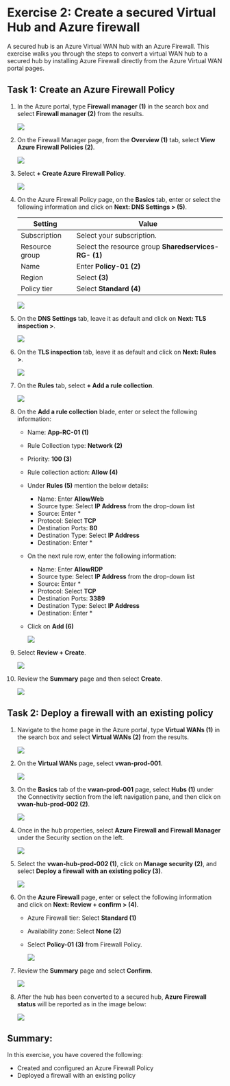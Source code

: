 # Exercise 2: Create a secured Virtual Hub and Azure firewall

A secured hub is an Azure Virtual WAN hub with an Azure Firewall. This exercise walks you through the steps to convert a virtual WAN hub to a secured hub by installing Azure Firewall directly from the Azure Virtual WAN portal pages.

## Task 1: Create an Azure Firewall Policy

1. In the Azure portal, type **Firewall manager (1)** in the search box and select **Firewall manager (2)** from the results.
 
   ![](media/1.png)
 
1. On the Firewall Manager page, from the **Overview (1)** tab, select **View Azure Firewall Policies (2)**.
 
   ![](media/2.png)
 
1. Select **+ Create Azure Firewall Policy**.

   ![](media/3.png)
 
1. On the Azure Firewall Policy page, on the **Basics** tab, enter or select the following information and click on **Next: DNS Settings > (5)**.
 
   | **Setting**      | **Value**                                                    |
   | ---------------- | ------------------------------------------------------------ |
   | Subscription     | Select your subscription.                                    |
   | Resource group   | Select the resource group **Sharedservices-RG-<inject key="DeploymentID" enableCopy="false"/> (1)** |
   | Name             | Enter **Policy-01 (2)**                                      |
   | Region           | Select **<inject key="Sharedservices-RG Region" enableCopy="false"/> (3)** |
   | Policy tier      | Select **Standard (4)**                                      |
 
    ![](media/4.png)
 
1. On the **DNS Settings** tab, leave it as default and click on **Next: TLS inspection >**.
 
   ![](media/5.png)
 
1. On the **TLS inspection** tab, leave it as default and click on **Next: Rules >**.
 
   ![](media/6.png)

1. On the **Rules** tab, select **+ Add a rule collection**.

   ![](media/7.png)
 
1. On the **Add a rule collection** blade, enter or select the following information:
 
    - Name: **App-RC-01 (1)**
    - Rule Collection type: **Network (2)**
    - Priority: **100 (3)**
    - Rule collection action: **Allow (4)**
    - Under **Rules (5)** mention the below details:
      - Name: Enter **AllowWeb**
      - Source type: Select **IP Address** from the drop-down list
      - Source: Enter *
      - Protocol: Select **TCP**
      - Destination Ports: **80**
      - Destination Type: Select **IP Address**
      - Destination: Enter *
    - On the next rule row, enter the following information:
      - Name: Enter **AllowRDP**
      - Source type: Select **IP Address** from the drop-down list
      - Source: Enter *
      - Protocol: Select **TCP**
      - Destination Ports: **3389**
      - Destination Type: Select **IP Address**
      - Destination: Enter *
    - Click on **Add (6)**
 
      ![](media/8.png)
 
1. Select **Review + Create**.
 
   ![](media/9.png)
 
1. Review the **Summary** page and then select **Create**.
 
   ![](media/10.png)

## Task 2: Deploy a firewall with an existing policy

1. Navigate to the home page in the Azure portal, type **Virtual WANs (1)** in the search box and select **Virtual WANs (2)** from the results.

   ![](media/11.png)

1. On the **Virtual WANs** page, select **vwan-prod-001**.

   ![](media/12.png)

1. On the **Basics** tab of the **vwan-prod-001** page, select **Hubs (1)** under the Connectivity section from the left navigation pane, and then click on **vwan-hub-prod-002 (2)**.

   ![](media/111.png)

1. Once in the hub properties, select **Azure Firewall and Firewall Manager** under the Security section on the left.

   ![](media/14.png)

1. Select the **vwan-hub-prod-002 (1)**, click on **Manage security (2)**, and select **Deploy a firewall with an existing policy (3)**.

   ![](media/15.png)

1. On the **Azure Firewall** page, enter or select the following information and click on **Next: Review + confirm > (4)**.

    - Azure Firewall tier: Select **Standard (1)**

    - Availability zone: Select **None (2)**

    - Select **Policy-01 (3)** from Firewall Policy.

       ![](media/16.png)
      
1. Review the **Summary** page and select **Confirm**. 

   ![](media/17.png)
 
1. After the hub has been converted to a secured hub, **Azure Firewall status** will be reported as in the image below:

    ![](media/18.png)

## Summary:

In this exercise, you have covered the following:

- Created and configured an Azure Firewall Policy
- Deployed a firewall with an existing policy
